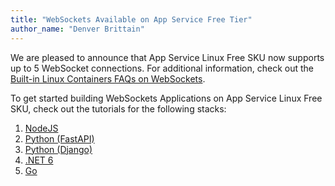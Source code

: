 ```yaml
---
title: "WebSockets Available on App Service Free Tier"
author_name: "Denver Brittain"
---
```


We are pleased to announce that App Service Linux Free SKU now supports up to 5 WebSocket connections. For additional information, check out the [Built-in Linux Containers FAQs on WebSockets](https://learn.microsoft.com/en-us/troubleshoot/azure/app-service/faqs-app-service-linux#web-sockets).

To get started building WebSockets Applications on App Service Linux Free SKU, check out the tutorials for the following stacks:

1. [NodeJS](https://github.com/Azure/app-service-linux-docs/blob/master/HowTo/WebSockets/use_websockets_with_nodejs.md)
2. [Python (FastAPI)](https://github.com/Azure/app-service-linux-docs/blob/master/HowTo/WebSockets/use_websockets_with_fastapi.md)
3. [Python (Django)](https://learn.microsoft.com/azure/app-service/quickstart-php?tabs=cli&pivots=platform-linux)
4. [.NET 6](https://learn.microsoft.com/azure/app-service/tutorial-php-mysql-app)
5. [Go](https://learn.microsoft.com/azure/app-service/quickstart-python)
